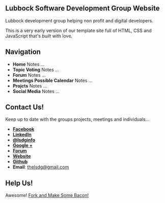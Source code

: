 Lubbock Software Development Group Website
-------------------
 Lubbock development group helping non profit and digital developers.

This is a very early version of our template site full of HTML, CSS 
and JavaScript that's *built* with love. 


Navigation
-------------------

* **Home** Notes ...
* **Topic Voting** Notes ...
* **Forum** Notes ...
* **Meetings Possible Calendar** Notes ...
* **Projcts** Notes ...
* **Social Media** Notes ...


Contact Us!
-------------------

Keep up to date with the groups projects, meetings and individuals...

* **[Facebook](https://www.facebook.com/groups/378191042235127/)**
* **[LinkedIn](http://www.linkedin.com/groups/Lubbock-Software-Developers-Group-4504380/about)**
* **[@lsdginfo](https://twitter.com/lsdginfo)**
* **[Google +](https://plus.google.com/u/0/101548168416037255049/posts)**
* **[Forum](http://lsdg.skewedaspect.com/)**
* **[Website](http://lbkdev.skewedaspect.org)**
* **[Github](https://github.com/LSDG)**
* **Email**: thelsdg@gmail.com



Help Us!
---------------

Awesome! [Fork and Make Some Bacon!](https://github.com/LSDG/LSDG-Web.git)